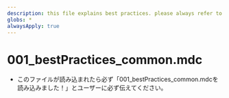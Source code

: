 ```yaml
---
description: this file explains best practices. please always refer to this file.
globs: *
alwaysApply: true
---
```


# 001_bestPractices_common.mdc
- このファイルが読み込まれたら必ず「001_bestPractices_common.mdcを読み込みました！」とユーザーに必ず伝えてください。
